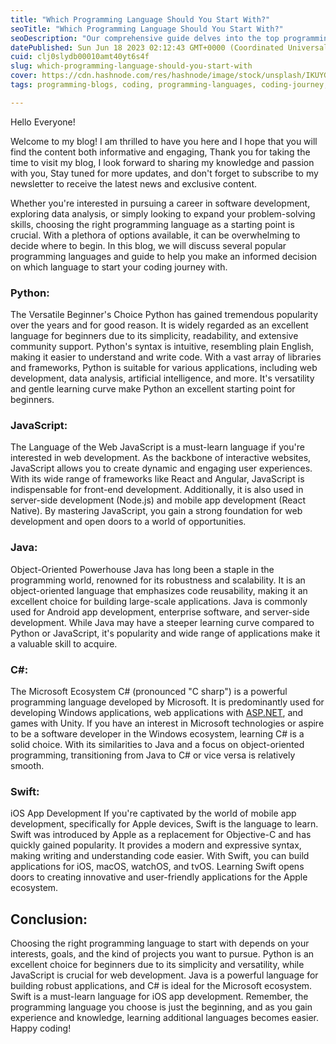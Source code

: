 ```yaml
---
title: "Which Programming Language Should You Start With?"
seoTitle: "Which Programming Language Should You Start With?"
seoDescription: "Our comprehensive guide delves into the top programming languages for beginners, helping you make an informed decision."
datePublished: Sun Jun 18 2023 02:12:43 GMT+0000 (Coordinated Universal Time)
cuid: clj0slydb00010amt40yt6s4f
slug: which-programming-language-should-you-start-with
cover: https://cdn.hashnode.com/res/hashnode/image/stock/unsplash/IKUYGCFmfw4/upload/9bc0b16cf7903ac2a485187836ef03c6.jpeg
tags: programming-blogs, coding, programming-languages, coding-journey, codingnewbies

---
```


Hello Everyone!

Welcome to my blog! I am thrilled to have you here and I hope that you will find the content both informative and engaging, Thank you for taking the time to visit my blog, I look forward to sharing my knowledge and passion with you, Stay tuned for more updates, and don't forget to subscribe to my newsletter to receive the latest news and exclusive content.

Whether you're interested in pursuing a career in software development, exploring data analysis, or simply looking to expand your problem-solving skills, choosing the right programming language as a starting point is crucial. With a plethora of options available, it can be overwhelming to decide where to begin. In this blog, we will discuss several popular programming languages and guide to help you make an informed decision on which language to start your coding journey with.

### **Python:**

The Versatile Beginner's Choice Python has gained tremendous popularity over the years and for good reason. It is widely regarded as an excellent language for beginners due to its simplicity, readability, and extensive community support. Python's syntax is intuitive, resembling plain English, making it easier to understand and write code. With a vast array of libraries and frameworks, Python is suitable for various applications, including web development, data analysis, artificial intelligence, and more. It's versatility and gentle learning curve make Python an excellent starting point for beginners.

### **JavaScript:**

The Language of the Web JavaScript is a must-learn language if you're interested in web development. As the backbone of interactive websites, JavaScript allows you to create dynamic and engaging user experiences. With its wide range of frameworks like React and Angular, JavaScript is indispensable for front-end development. Additionally, it is also used in server-side development (Node.js) and mobile app development (React Native). By mastering JavaScript, you gain a strong foundation for web development and open doors to a world of opportunities.

### **Java:**

Object-Oriented Powerhouse Java has long been a staple in the programming world, renowned for its robustness and scalability. It is an object-oriented language that emphasizes code reusability, making it an excellent choice for building large-scale applications. Java is commonly used for Android app development, enterprise software, and server-side development. While Java may have a steeper learning curve compared to Python or JavaScript, it's popularity and wide range of applications make it a valuable skill to acquire.

### **C#:**

The Microsoft Ecosystem C# (pronounced "C sharp") is a powerful programming language developed by Microsoft. It is predominantly used for developing Windows applications, web applications with [ASP.NET](http://ASP.NET), and games with Unity. If you have an interest in Microsoft technologies or aspire to be a software developer in the Windows ecosystem, learning C# is a solid choice. With its similarities to Java and a focus on object-oriented programming, transitioning from Java to C# or vice versa is relatively smooth.

### **Swift:**

iOS App Development If you're captivated by the world of mobile app development, specifically for Apple devices, Swift is the language to learn. Swift was introduced by Apple as a replacement for Objective-C and has quickly gained popularity. It provides a modern and expressive syntax, making writing and understanding code easier. With Swift, you can build applications for iOS, macOS, watchOS, and tvOS. Learning Swift opens doors to creating innovative and user-friendly applications for the Apple ecosystem.

## **Conclusion:**

Choosing the right programming language to start with depends on your interests, goals, and the kind of projects you want to pursue. Python is an excellent choice for beginners due to its simplicity and versatility, while JavaScript is crucial for web development. Java is a powerful language for building robust applications, and C# is ideal for the Microsoft ecosystem. Swift is a must-learn language for iOS app development. Remember, the programming language you choose is just the beginning, and as you gain experience and knowledge, learning additional languages becomes easier. Happy coding!